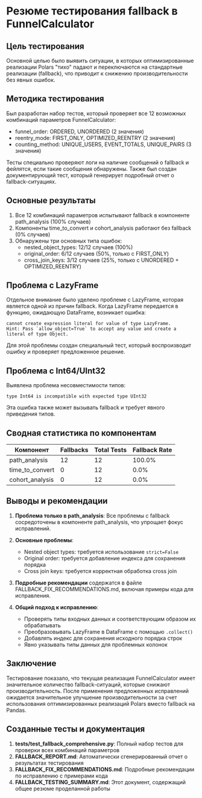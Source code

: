 # Резюме тестирования fallback в FunnelCalculator

## Цель тестирования

Основной целью было выявить ситуации, в которых оптимизированные реализации Polars "тихо" падают и переключаются на стандартные реализации (fallback), что приводит к снижению производительности без явных ошибок.

## Методика тестирования

Был разработан набор тестов, который проверяет все 12 возможных комбинаций параметров FunnelCalculator:
- funnel_order: ORDERED, UNORDERED (2 значения)
- reentry_mode: FIRST_ONLY, OPTIMIZED_REENTRY (2 значения)
- counting_method: UNIQUE_USERS, EVENT_TOTALS, UNIQUE_PAIRS (3 значения)

Тесты специально проверяют логи на наличие сообщений о fallback и фейлятся, если такие сообщения обнаружены. Также был создан документирующий тест, который генерирует подробный отчет о fallback-ситуациях.

## Основные результаты

1. Все 12 комбинаций параметров испытывают fallback в компоненте path_analysis (100% случаев)
2. Компоненты time_to_convert и cohort_analysis работают без fallback (0% случаев)
3. Обнаружены три основных типа ошибок:
   - nested_object_types: 12/12 случаев (100%)
   - original_order: 6/12 случаев (50%, только с FIRST_ONLY)
   - cross_join_keys: 3/12 случаев (25%, только с UNORDERED + OPTIMIZED_REENTRY)

## Проблема с LazyFrame

Отдельное внимание было уделено проблеме с LazyFrame, которая является одной из причин fallback. Когда LazyFrame передается в функцию, ожидающую DataFrame, возникает ошибка:

```
cannot create expression literal for value of type LazyFrame.
Hint: Pass `allow_object=True` to accept any value and create a literal of type Object.
```

Для этой проблемы создан специальный тест, который воспроизводит ошибку и проверяет предложенное решение.

## Проблема с Int64/UInt32

Выявлена проблема несовместимости типов:

```
type Int64 is incompatible with expected type UInt32
```

Эта ошибка также может вызывать fallback и требует явного приведения типов.

## Сводная статистика по компонентам

| Компонент | Fallbacks | Total Tests | Fallback Rate |
|-----------|-----------|-------------|---------------|
| path_analysis | 12 | 12 | 100.0% |
| time_to_convert | 0 | 12 | 0.0% |
| cohort_analysis | 0 | 12 | 0.0% |

## Выводы и рекомендации

1. **Проблема только в path_analysis**: Все проблемы с fallback сосредоточены в компоненте path_analysis, что упрощает фокус исправлений.

2. **Основные проблемы**:
   - Nested object types: требуется использование `strict=False`
   - Original order: требуется добавление индекса для сохранения порядка
   - Cross join keys: требуется корректная обработка cross join

3. **Подробные рекомендации** содержатся в файле FALLBACK_FIX_RECOMMENDATIONS.md, включая примеры кода для исправления.

4. **Общий подход к исправлению**:
   - Проверять типы входных данных и соответствующим образом их обрабатывать
   - Преобразовывать LazyFrame в DataFrame с помощью `.collect()`
   - Добавлять индекс для сохранения исходного порядка строк
   - Явно указывать типы данных для проблемных колонок

## Заключение

Тестирование показало, что текущая реализация FunnelCalculator имеет значительное количество fallback-ситуаций, которые снижают производительность. После применения предложенных исправлений ожидается значительное улучшение производительности за счет использования оптимизированных реализаций Polars вместо fallback на Pandas.

## Созданные тесты и документация

1. **tests/test_fallback_comprehensive.py**: Полный набор тестов для проверки всех комбинаций параметров
2. **FALLBACK_REPORT.md**: Автоматически сгенерированный отчет о результатах тестирования
3. **FALLBACK_FIX_RECOMMENDATIONS.md**: Подробные рекомендации по исправлению с примерами кода
4. **FALLBACK_TESTING_SUMMARY.md**: Этот документ, содержащий общее резюме проделанной работы 